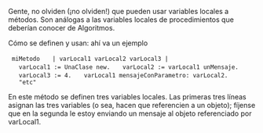 Gente, no olviden (¡no olviden!) que pueden usar variables locales a métodos. Son análogas a las variables locales de procedimientos que deberían conocer de Algoritmos.

Cómo se definen y usan: ahí va un ejemplo

` miMetodo`
`   | varLocal1 varLocal2 varLocal3 |`
`   varLocal1 := UnaClase new.`
`   varLocal2 := varLocal1 unMensaje.`
`   varLocal3 := 4.`
`   varLocal1 mensajeConParametro: varLocal2.`
`   "etc"`

En este método se definen tres variables locales. Las primeras tres líneas asignan las tres variables (o sea, hacen que referencien a un objeto); fíjense que en la segunda le estoy enviando un mensaje al objeto referenciado por varLocal1.
